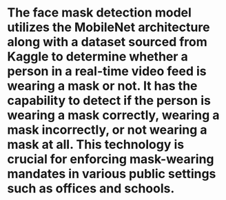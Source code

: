 # The face mask detection model utilizes the MobileNet architecture along with a dataset sourced from Kaggle to determine whether a person in a real-time video feed is wearing a mask or not. It has the capability to detect if the person is wearing a mask correctly, wearing a mask incorrectly, or not wearing a mask at all. This technology is crucial for enforcing mask-wearing mandates in various public settings such as offices and schools.




